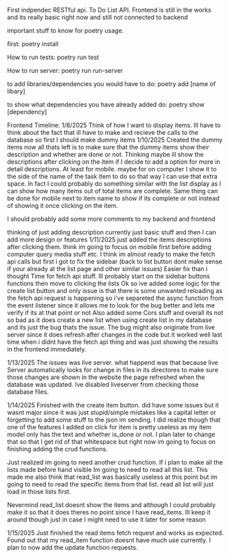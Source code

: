 First indpendec RESTful api. To Do List API. 
Frontend is still in the works and its really basic right now and still not connected to backend

important stuff to know for poetry usage.

first: poetry install

How to run tests: poetry run test

How to run server: poetry run run-server

to add libraries/dependencies you would have to do: poetry add [name of libary]

to show what dependencies you have already added do: poetry show [dependency]

Frontend Timeline:
1/8/2025
Think of how I want to display items.
Ill have to think about the fact that ill have to make and recieve the calls to the database so first I 
should make dummy items
1/10/2025
Created the dummy items now all thats left is to make sure that the dummy items show their description
and whether are done or not. Thinking maybe ill show the descriptions after clicking on the item if I
decide to add a option for more in detail descriptions.
At least for mobile. maybe for on computer I show it to the side of the name of the task item to do
so that way I can use that extra space. In fact I could probably do something similar with the list display as I can show how many items out of total items are complete. Same thing can be done for mobile next to item name to show if its complete or not instead of showing it once clicking on the item.

I should probably add some more comments to my backend and frontend

thinking of just adding description currently just basic stuff and then I can add more design or features
1/11/2025 
just added the items descriptions after clicking them. think im going to focus on mobile first before adding computer query media stuff etc.
I think im almost ready to make the fetch api calls but first i got to fix the sidebar (back to list button dont make sense if your already at the list page and other similar issues)
Easier fix than i thought
Time for fetch api stuff. Ill probably start on the sidebar buttons functions then move to clicking
the lists
Ok so ive added some logic for the create list button and only issue is that there is some unwanted 
reloading as the fetch api request is happening so i've separeted the async function from the event 
listener since it allows me to look for the bug better and lets me verify if its at that point or not
Also added some Cors stuff and overall its not so bad as it does create a new list when using create
 list in my database and its just the bug thats the issue. The bug might also originate from live 
 server since it does refresh after changes in the code but it worked well last time when i didnt have
  the fetch api thing and was just showing the results in the frontend immediately.

1/13/2025
The issues was live server. what happend was that because live Server automatically looks for change in
 files in its directores to make sure those changes are shown in the website the page refreshed when the database was updated. Ive disabled liveserver from checking those database files.

1/14/2025 
Finished with the create item button. did have some issues but it wasnt major since it was just stupid/simple
mistakes like a capital letter or forgetting to add some stuff to the json im sending. I did realize
though that one of the features I added on click for item is pretty useless as my item model only
has the text and whether is_done or not. I plan later to change that so that I get rid of that whitespace
but right now im going to focus on finishing adding the crud functions.

Just realized im going to need another crud function. If i plan to make all the lists made before hand 
visible Im going to need to read all this list. This made me also think that read_list was basically 
useless at this point but im going to need to read the specific items from that list. read all list will
just load in those lists first.

Nevermind read_list doesnt show the items and although I could probably make it so that it does theres
no point since I have read_items. Ill keep it around though just in case I might need to use it later
for some reason

1/15/2025
Just finished the read items fetch request and works as expected. Found out that my read_item function doesnt have much use currently. I plan to now add the update function requests.
